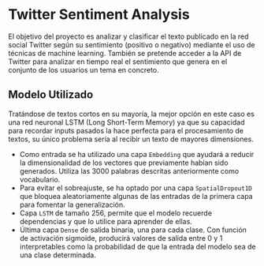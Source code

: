# Twitter Sentiment Analysis

El objetivo del proyecto es analizar y clasificar el texto publicado en la red social Twitter según su sentimiento (positivo o negativo) mediante el uso de técnicas de machine learning. También se pretende acceder a la API de Twitter para analizar en tiempo real el sentimiento que genera en el conjunto de los usuarios un tema en concreto.

## Modelo Utilizado

Tratándose de textos cortos en su mayoría, la mejor opción en este caso es una red neuronal LSTM (Long Short-Term Memory) ya que su capacidad para recordar inputs pasados la hace perfecta para el procesamiento de textos, su único problema sería al recibir un texto de mayores dimensiones.

* Como entrada se ha utilizado una capa `Embedding` que ayudará a reducir la dimensionalidad de los vectores que previamente habían sido generados. Utiliza las 3000 palabras descritas anteriormente como vocabulario.
* Para evitar el sobreajuste, se ha optado por una capa `SpatialDropout1D` que bloquea aleatoriamente algunas de las entradas de la primera capa para fomentar la generalización.
* Capa `LSTM` de tamaño 256, permite que el modelo recuerde dependencias y que lo utilice para aprender de ellas.
* Última capa `Dense` de salida binaria, una para cada clase. Con función de activación sigmoide, producirá valores de salida entre 0 y 1 interpretables como la probabilidad de que la entrada del modelo sea de una clase determinada.